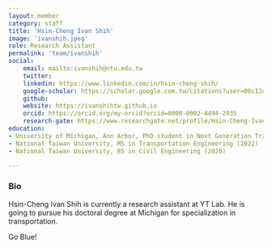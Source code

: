 ```yaml
---
layout: member
category: staff
title: 'Hsin-Cheng Ivan Shih'
image: 'ivanshih.jpeg'
role: Research Assistant
permalink: 'team/ivanshih'
social:
    email: mailto:ivanshih@ntu.edu.tw
    twitter: 
    linkedin: https://www.linkedin.com/in/hsin-cheng-shih/
    google-scholar: https://scholar.google.com.tw/citations?user=00cIJo8AAAAJ&hl=zh-TW
    github:
    website: https://ivanshihtw.github.io
    orcid: https://orcid.org/my-orcid?orcid=0000-0002-4494-2935
    research-gate: https://www.researchgate.net/profile/Hsin-Cheng-Ivan-Shih
education:
- University of Michigan, Ann Arbor, PhD student in Next Generation Transportation Systems (2024-)
- National Taiwan University, MS in Transportation Engineering (2022)
- National Taiwan University, BS in Civil Engineering (2020)

---
```


<h3>Bio</h3>
Hsin-Cheng Ivan Shih is currently a research assistant at YT Lab. He is going to pursue his doctoral degree at Michigan for specialization in transportation. 

Go Blue!
